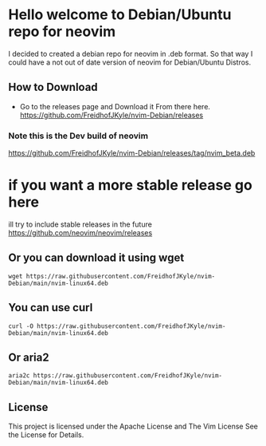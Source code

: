 # Hello welcome to Debian/Ubuntu repo for neovim

I decided to created a debian repo for neovim in .deb format. So that way I could have a not out of date version of neovim for Debian/Ubuntu Distros. 

## How to Download 
- Go to the releases page and Download it From there here.
https://github.com/FreidhofJKyle/nvim-Debian/releases

### Note this is the Dev build of neovim 
https://github.com/FreidhofJKyle/nvim-Debian/releases/tag/nvim_beta.deb


# if you want a more stable release go here 
ill try to include stable releases in the future 
https://github.com/neovim/neovim/releases

## Or you can download it using wget
```
wget https://raw.githubusercontent.com/FreidhofJKyle/nvim-Debian/main/nvim-linux64.deb
```

## You can use curl 

```
curl -O https://raw.githubusercontent.com/FreidhofJKyle/nvim-Debian/main/nvim-linux64.deb
```
## Or aria2
```
aria2c https://raw.githubusercontent.com/FreidhofJKyle/nvim-Debian/main/nvim-linux64.deb
```

## License

This project is licensed under the Apache License and The Vim License See the 
License for Details. 


